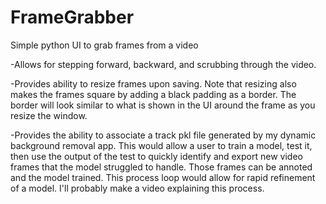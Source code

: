 # FrameGrabber
Simple python UI to grab frames from a video

  -Allows for stepping forward, backward, and scrubbing through the video. 
  
  -Provides ability to resize frames upon saving. Note that resizing also makes the frames square by adding a black padding as a border. The border will look similar to what is shown in the UI around the frame as you resize the window.  
  
  -Provides the ability to associate a track pkl file generated by my dynamic background removal app. This would allow a user to train a model, test it, then use the output of the test to quickly identify and export new video frames that the model struggled to handle. Those frames can be annoted and the model trained. This process loop would allow for rapid refinement of a model. I'll probably make a video explaining this process. 
